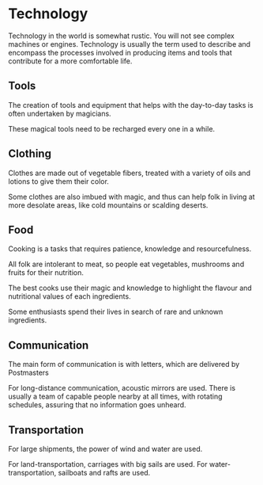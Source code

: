 # Technology

Technology in the world is somewhat rustic. You will not see complex machines or engines. Technology is usually the term used to describe and encompass the processes involved in producing items and tools that contribute for a more comfortable life.

## Tools

The creation of tools and equipment that helps with the day-to-day tasks is often undertaken by magicians.

These magical tools need to be recharged every one in a while.

## Clothing

Clothes are made out of vegetable fibers, treated with a variety of oils and lotions to give them their color.

Some clothes are also imbued with magic, and thus can help folk in living at more desolate areas, like cold mountains or scalding deserts.

## Food

Cooking is a tasks that requires patience, knowledge and resourcefulness.

All folk are intolerant to meat, so people eat vegetables, mushrooms and fruits for their nutrition.

The best cooks use their magic and knowledge to highlight the flavour and nutritional values of each ingredients.

Some enthusiasts spend their lives in search of rare and unknown ingredients.

## Communication

The main form of communication is with letters, which are delivered by Postmasters

For long-distance communication, acoustic mirrors are used. There is usually a team of capable people nearby at all times, with rotating schedules, assuring that no information goes unheard.

## Transportation

For large shipments, the power of wind and water are used.

For land-transportation, carriages with big sails are used. For water-transportation, sailboats and rafts are used.
